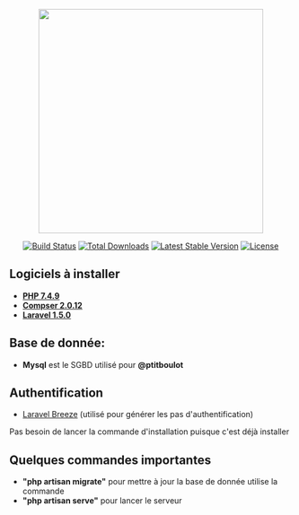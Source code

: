 <p align="center"><a href="https://laravel.com" target="_blank"><img src="https://raw.githubusercontent.com/laravel/art/master/logo-lockup/5%20SVG/2%20CMYK/1%20Full%20Color/laravel-logolockup-cmyk-red.svg" width="400"></a></p>

<p align="center">
<a href="https://travis-ci.org/laravel/framework"><img src="https://travis-ci.org/laravel/framework.svg" alt="Build Status"></a>
<a href="https://packagist.org/packages/laravel/framework"><img src="https://img.shields.io/packagist/dt/laravel/framework" alt="Total Downloads"></a>
<a href="https://packagist.org/packages/laravel/framework"><img src="https://img.shields.io/packagist/v/laravel/framework" alt="Latest Stable Version"></a>
<a href="https://packagist.org/packages/laravel/framework"><img src="https://img.shields.io/packagist/l/laravel/framework" alt="License"></a>
</p>

## Logiciels à installer

- **[PHP 7.4.9](https://php.net)**
- **[Compser 2.0.12](https://getcomposer.org/)**
- **[Laravel 1.5.0](https://laravel.com/)**


## Base de donnée:

- **Mysql** est le SGBD utilisé pour **@ptitboulot**

## Authentification 

- [Laravel Breeze](https://laravel.com/docs/8.x/starter-kits#laravel-breeze-installation) (utilisé pour générer les pas d'authentification)

Pas besoin de lancer la commande d'installation puisque c'est déjà installer

## Quelques commandes importantes

- **"php artisan migrate"** pour mettre à jour la base de donnée utilise la commande 
- **"php artisan serve"** pour lancer le serveur
    

